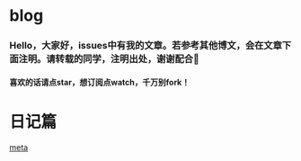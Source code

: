 # blog
### Hello，大家好，issues中有我的文章。若参考其他博文，会在文章下面注明。请转载的同学，注明出处，谢谢配合🙏

#### 喜欢的话请点star，想订阅点watch，千万别fork！




# 日记篇

[meta](https://github.com/laizimo/zimo-article/issues/12)
